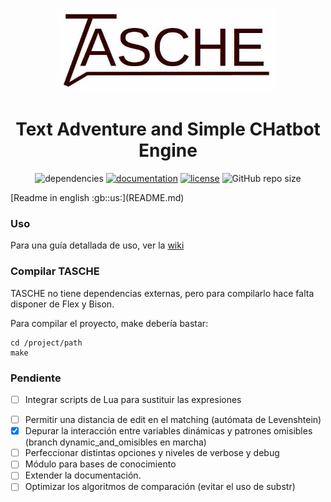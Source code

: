 <p align="center"><img src="logo.jpg" alt="logo" width="350"/></p>

<h1 align="center">Text Adventure and Simple CHatbot Engine</h1>

<p align="center">
<img alt="dependencies" src="https://img.shields.io/badge/dependencies-none-green">
<a href="https://github.com/MiguelMJ/TASCHE/wiki"><img alt="documentation" src="https://img.shields.io/badge/documentation-wiki-green"></a>
<a href="LICENSE"><img alt="license" src="https://img.shields.io/badge/license-MIT-green"></a>
<img alt="GitHub repo size" src="https://img.shields.io/github/repo-size/MiguelMJ/TASCHE">
</p>
[Readme in english :gb::us:](README.md)

### Uso
Para una guía detallada de uso, ver la [wiki](https://github.com/MiguelMJ/TASCHE/wiki)

### Compilar TASCHE
TASCHE no tiene dependencias externas, pero para compilarlo hace falta disponer de Flex y Bison.

Para compilar el proyecto, make debería bastar:

```
cd /project/path
make
```

### Pendiente

* [ ] Integrar scripts de Lua para sustituir las expresiones

- [ ] Permitir una distancia de edit en el matching (autómata de Levenshtein)
- [x] Depurar la interacción entre variables dinámicas y patrones omisibles (branch dynamic_and_omisibles en marcha)
- [ ] Perfeccionar distintas opciones y niveles de verbose y debug
- [ ] Módulo para bases de conocimiento
- [ ] Extender la documentación.
- [ ] Optimizar los algoritmos de comparación (evitar el uso de substr)
